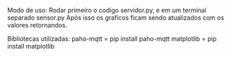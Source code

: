 Modo de uso:
    Rodar primeiro o codigo servidor.py, e em um terminal separado sensor.py
    Após isso os graficos ficam sendo atualizados com os valores retornandos.

Bibliotecas utilizadas:
    paho-mqtt = pip install paho-mqtt
    matplotlib = pip install matplotlib
